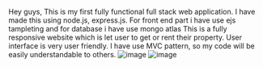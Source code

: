 Hey guys,
This is my first fully functional full stack web application.
I have made this using node.js, express.js.
For front end part i have use ejs tampleting and for database i have use mongo atlas
This is a fully responsive website which is let user to get or rent their property.
User interface is very user friendly.
I have use MVC pattern, so my code will be easily understandable to others.
![image](https://github.com/user-attachments/assets/842f99bf-7ecd-4041-af53-83aefc4cdef1)
![image](https://github.com/user-attachments/assets/7fda9521-659b-4edc-ab10-d599b6256db5)
